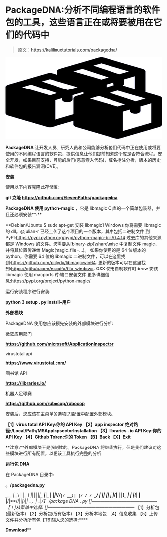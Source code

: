 # PackageDNA:分析不同编程语言的软件包的工具，这些语言正在或将要被用在它们的代码中

> 原文：<https://kalilinuxtutorials.com/packagedna/>

[![Impost3r : A Linux Password Thief](img//4a687c08e84e01dca72aae6bc105a816.png "Impost3r : A Linux Password Thief")](https://1.bp.blogspot.com/-_O0iQEZGUEo/YSXHS5I4jiI/AAAAAAAAKjg/C4lzwJ-Ch6MksCsFYQ367taiQ0mrQtG4gCLcBGAsYHQ/s728/PackageDNA%2B%25281%2529.png)

**PackageDNA** 让开发人员、研究人员和公司能够分析他们代码中正在使用或将要使用的不同编程语言的软件包，提供信息让他们提前知道这个库是否符合流程。安全开发，如果目前支持，可能的后门(恶意嵌入代码)，域名抢注分析，版本的历史和软件包的报告漏洞(CVE)。

**安装**

使用以下内容克隆此存储库:

**git 克隆 https://github.com/ElevenPaths/packagedna**

**PackageDNA 使用 python-magic** ，它是 libmagic C 库的一个简单包装器，并且还必须安装**:**

 **Debian/Ubuntu
$ sudo apt-get 安装 libmagic1
Windows
你将需要 libmagic 的 dll。@julian-r 已经上传了这个项目的一个版本，其中包括二进制文件
到 PyPI:https://pypi.python.org/pypi/python-magic-bin/0.4.14
过去库的其他来源都是 Windows 的文件。您需要从[binary-zip]\share\misc 中复制文件 magic，并将其位置传递给 Magic(magic_file=…)。
如果你使用的是 64 位版本的 python，你需要 64 位的 libmagic 二进制文件，可以在这里找到:https://github.com/pidydx/libmagicwin64.
更新的版本可以在这里找到:https://github.com/nscaife/file-windows.
OSX
使用自制软件时:brew 安装 libmagic
使用 macports 时:端口安装文件
更多详细信息:https://pypi.org/project/python-magic/

运行安装程序进行安装:

**python 3 setup . py install–用户**

**外部模块**

PackageDNA 使用您应该预先安装的外部模块进行分析:

微软应用部门

**https://github.com/microsoft/ApplicationInspector**

virustotal api

**https://www.virustotal.com/**

图书馆 API

**https://libraries.io/**

机器人足球赛

**https://github.com/rubocop/rubocop**

安装后，您应该在主菜单的选项[7]配置中配置外部模块。

**【1】virus total API Key:你的 API Key
【2】app inspector 绝对路径:/Local/Path/MSAppInpsectorInstallation
【3】libraries . io API Key:你的 API Key
【4】Github Token:你的 Token
【B】Back
【X】Exit**

**注意:**外部模块不是强制性的。PackageDNA 将继续执行，但是我们建议对这些模块进行所有配置，以便该工具执行完整的分析

**运行包 DNA**

在 PackageDNA 目录中:

**。/packagedna.py**

***_****_*_ *| _*\ | |*_ \ |*|**|
|**|*|****_ |***|**_ | |*|*//*/`|/ __)| |/ / / _`/ *| |****| |*| | |(*| | |(*_ | | |(*| | |**/|**//||*|*)|*| _*，*| _*|****/】 /package DNA . py
[*]———————————————*
【！]从菜单中选择:
[*]————————————————————*
【1】分析包(最新版本)
【2】分析包(所有版本)
【3】分析本地包
【4】信息收集
【5】上传文件并分析所有包【T6]输入您的选择:****

[**Download**](https://github.com/Telefonica/packagedna)**